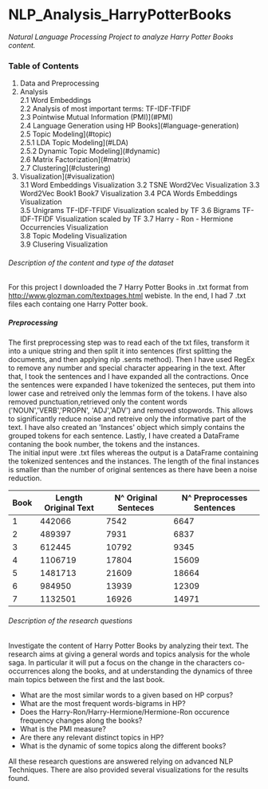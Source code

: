 # NLP_Analysis_HarryPotterBooks

*Natural Language Processing Project to analyze Harry Potter Books content.*  

### Table of Contents   
1. Data and Preprocessing    
2. Analysis      
   2.1 Word Embeddings   
   2.2 Analysis of most important terms: TF-IDF-TFIDF  
   2.3 Pointwise Mutual Information (PMI)](#PMI)   
   2.4 Language Generation using HP Books](#language-generation)  
   2.5 Topic Modeling](#topic)    
      2.5.1 LDA Topic Modeling](#LDA)  
      2.5.2 Dynamic Topic Modeling](#dynamic)  
	 2.6 Matrix Factorization](#matrix)  
	 2.7 Clustering](#clustering)  
3. Visualization](#visualization)  
   3.1 Word Embeddings Visualization 
   3.2 TSNE Word2Vec Visualization 
	 3.3 Word2Vec Book1 Book7 Visualization 
	 3.4 PCA Words Embeddings Visualization  
	 3.5 Unigrams TF-IDF-TFIDF Visualization scaled by TF
	 3.6 Bigrams TF-IDF-TFIDF Visualization scaled by TF 
	 3.7 Harry - Ron - Hermione Occurrencies  Visualization  
	 3.8 Topic Modeling Visualization  
	 3.9 Clusering Visualization 
   

###### Description of the content and type of the dataset
For this project I downloaded the 7 Harry Potter Books in .txt format from  http://www.glozman.com/textpages.html webiste. In the end, I had 7 .txt files each containg one Harry Potter book.   

##### Preprocessing 
The first preprocessing step was to read each of the txt files, transform it into a unique string and then split it into sentences (first splitting the documents, and then applying nlp .sents method).
  Then I have used RegEx to remove any number and special character appearing in the text. After that, I took the sentences and I have expanded all the contractions. Once the sentences were expanded I have tokenized the senteces, put them into lower case and retreived only the lemmas form of the tokens. I have also removed punctuation,retrieved only the content words ('NOUN','VERB','PROPN', 'ADJ','ADV') and removed stopwords. This allows to significantly reduce noise and retreive only the informative part of the text.
  I have also created an 'Instances' object which simply contains the grouped tokens for each sentence. 
Lastly, I have created a DataFrame contaning the book number, the tokens and the instances.   
  The initial input were .txt files whereas the output is a DataFrame containing the tokenized sentences and the instances. The length of the final instances is smaller than the number of original sentences as there have been a noise reduction.

| Book | Length Original Text | N^ Original Senteces | N^ Preprocesses Sentences  
| --- | --- | --- | --- | 
| 1 | 442066 | 7542 | 6647 |
| 2 | 489397 | 7931 | 6837 |
| 3 | 612445 | 10792 | 9345 |
| 4 | 1106719 | 17804 | 15609 |
| 5 | 1481713 | 21609 | 18664 |
| 6 | 984950 | 13939 | 12309 |
| 7 | 1132501 | 16926 | 14971 |

###### Description of the research questions  
Investigate the content of Harry Potter Books by analyzing their text. The research aims at giving a general words and topics analysis for the whole saga. In particular it will put a focus on the change in the characters co-occurrences along the books, and at understanding the dynamics of three main topics between the first and the last book. 

 - What are the most similar words to a given based on HP corpus?
 - What are the most frequent words-bigrams in HP?
 - Does the Harry-Ron/Harry-Hermione/Hermione-Ron occurence frequency changes along the books?
 - What is the PMI measure?
 - Are there any relevant distinct topics in HP?
 - What is the dynamic of some topics along the different books?
 
All these research questions are answered relying on advanced NLP Techniques. There are also provided several visualizations for the results found. 
 
 
